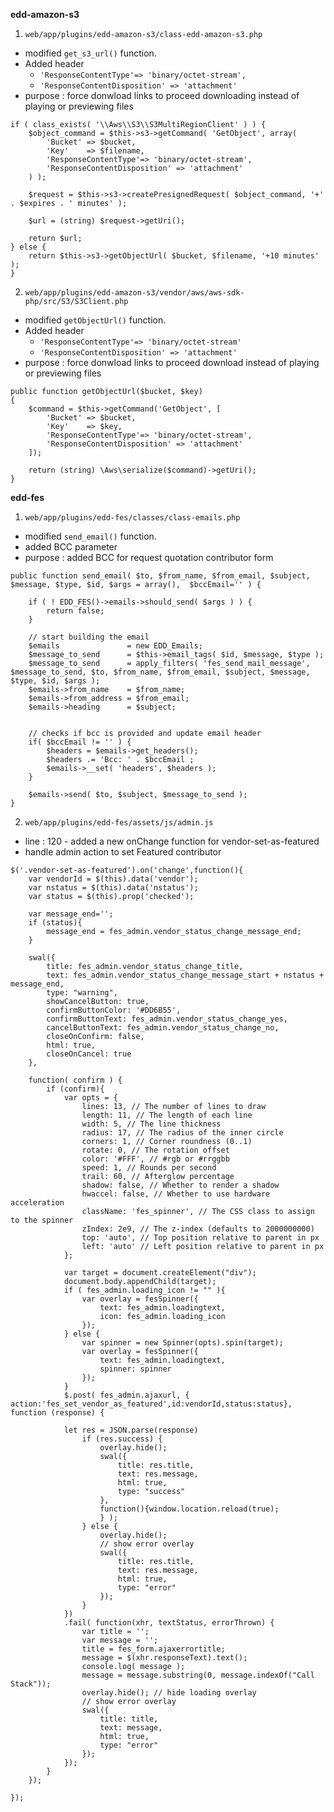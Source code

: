 **edd-amazon-s3**

1. `web/app/plugins/edd-amazon-s3/class-edd-amazon-s3.php`

- modified `get_s3_url()` function.
- Added header
  - `'ResponseContentType'=> 'binary/octet-stream',`
  - `'ResponseContentDisposition' => 'attachment'`
- purpose : force donwload links to proceed downloading instead of playing or previewing files


```
if ( class_exists( '\\Aws\\S3\\S3MultiRegionClient' ) ) {
	$object_command = $this->s3->getCommand( 'GetObject', array(
		'Bucket' => $bucket,
		'Key'    => $filename,
		'ResponseContentType'=> 'binary/octet-stream',
		'ResponseContentDisposition' => 'attachment'
	) );

	$request = $this->s3->createPresignedRequest( $object_command, '+' . $expires . ' minutes' );

	$url = (string) $request->getUri();

	return $url;
} else {
	return $this->s3->getObjectUrl( $bucket, $filename, '+10 minutes' );
}

```

2. `web/app/plugins/edd-amazon-s3/vendor/aws/aws-sdk-php/src/S3/S3Client.php`

- modified `getObjectUrl()` function.
- Added header
  - `'ResponseContentType'=> 'binary/octet-stream'`
  - `'ResponseContentDisposition' => 'attachment'`
- purpose : force donwload links to proceed download instead of playing or previewing files

```
public function getObjectUrl($bucket, $key)
{
	$command = $this->getCommand('GetObject', [
	    'Bucket' => $bucket,
	    'Key'    => $key,
	    'ResponseContentType'=> 'binary/octet-stream',
	    'ResponseContentDisposition' => 'attachment' 
	]);

	return (string) \Aws\serialize($command)->getUri();
}

```

**edd-fes**

1. `web/app/plugins/edd-fes/classes/class-emails.php`

- modified `send_email()` function.
- added BCC parameter
- purpose : added BCC for request quotation contributor form


```
public function send_email( $to, $from_name, $from_email, $subject, $message, $type, $id, $args = array(),  $bccEmail='' ) {

	if ( ! EDD_FES()->emails->should_send( $args ) ) {
		return false;
	}

	// start building the email
	$emails               = new EDD_Emails;
	$message_to_send      = $this->email_tags( $id, $message, $type );
	$message_to_send      = apply_filters( 'fes_send_mail_message', $message_to_send, $to, $from_name, $from_email, $subject, $message, $type, $id, $args );
	$emails->from_name    = $from_name;
	$emails->from_address = $from_email;
	$emails->heading      = $subject;
	
	
	// checks if bcc is provided and update email header 
	if( $bccEmail != '' ) {
		$headers = $emails->get_headers();
		$headers .= 'Bcc: ' . $bccEmail ; 
		$emails->__set( 'headers', $headers );
	}

	$emails->send( $to, $subject, $message_to_send );
}
```

2. `web/app/plugins/edd-fes/assets/js/admin.js`

- line : 120 - added a new onChange function for vendor-set-as-featured
- handle admin action to set Featured contributor

```
$('.vendor-set-as-featured').on('change',function(){
	var vendorId = $(this).data('vendor');
	var nstatus = $(this).data('nstatus');
	var status = $(this).prop('checked');

	var message_end='';
	if (status){
		message_end = fes_admin.vendor_status_change_message_end;
	}

	swal({
		title: fes_admin.vendor_status_change_title,
		text: fes_admin.vendor_status_change_message_start + nstatus + message_end,
		type: "warning",
		showCancelButton: true,
		confirmButtonColor: '#DD6B55',
		confirmButtonText: fes_admin.vendor_status_change_yes,
		cancelButtonText: fes_admin.vendor_status_change_no,
		closeOnConfirm: false,
		html: true,
		closeOnCancel: true
	},

	function( confirm ) {
		if (confirm){
			var opts = {
				lines: 13, // The number of lines to draw
				length: 11, // The length of each line
				width: 5, // The line thickness
				radius: 17, // The radius of the inner circle
				corners: 1, // Corner roundness (0..1)
				rotate: 0, // The rotation offset
				color: '#FFF', // #rgb or #rrggbb
				speed: 1, // Rounds per second
				trail: 60, // Afterglow percentage
				shadow: false, // Whether to render a shadow
				hwaccel: false, // Whether to use hardware acceleration
				className: 'fes_spinner', // The CSS class to assign to the spinner
				zIndex: 2e9, // The z-index (defaults to 2000000000)
				top: 'auto', // Top position relative to parent in px
				left: 'auto' // Left position relative to parent in px
			};

			var target = document.createElement("div");
			document.body.appendChild(target);
			if ( fes_admin.loading_icon != "" ){
				var overlay = fesSpinner({
					text: fes_admin.loadingtext,
					icon: fes_admin.loading_icon
				});
			} else {
				var spinner = new Spinner(opts).spin(target);
				var overlay = fesSpinner({
					text: fes_admin.loadingtext,
					spinner: spinner
				});
			}
			$.post( fes_admin.ajaxurl, { action:'fes_set_vendor_as_featured',id:vendorId,status:status}, function (response) {

			let res = JSON.parse(response)
				if (res.success) {
					overlay.hide();
					swal({ 
						title: res.title,
						text: res.message,
						html: true,
						type: "success"
					},
					function(){window.location.reload(true);
					} );     
				} else {
					overlay.hide();
					// show error overlay
					swal({
						title: res.title,
						text: res.message,
						html: true,
						type: "error"
					});
				}
			})
			.fail( function(xhr, textStatus, errorThrown) {
				var title = '';
				var message = '';
				title = fes_form.ajaxerrortitle;
				message = $(xhr.responseText).text();
				console.log( message );
				message = message.substring(0, message.indexOf("Call Stack"));
				overlay.hide(); // hide loading overlay
				// show error overlay
				swal({ 
					title: title,
					text: message,
					html: true,
					type: "error"
				}); 
			});
		}
	});

});
```
